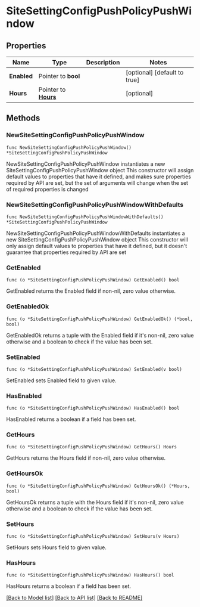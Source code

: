 # SiteSettingConfigPushPolicyPushWindow

## Properties

Name | Type | Description | Notes
------------ | ------------- | ------------- | -------------
**Enabled** | Pointer to **bool** |  | [optional] [default to true]
**Hours** | Pointer to [**Hours**](Hours.md) |  | [optional] 

## Methods

### NewSiteSettingConfigPushPolicyPushWindow

`func NewSiteSettingConfigPushPolicyPushWindow() *SiteSettingConfigPushPolicyPushWindow`

NewSiteSettingConfigPushPolicyPushWindow instantiates a new SiteSettingConfigPushPolicyPushWindow object
This constructor will assign default values to properties that have it defined,
and makes sure properties required by API are set, but the set of arguments
will change when the set of required properties is changed

### NewSiteSettingConfigPushPolicyPushWindowWithDefaults

`func NewSiteSettingConfigPushPolicyPushWindowWithDefaults() *SiteSettingConfigPushPolicyPushWindow`

NewSiteSettingConfigPushPolicyPushWindowWithDefaults instantiates a new SiteSettingConfigPushPolicyPushWindow object
This constructor will only assign default values to properties that have it defined,
but it doesn't guarantee that properties required by API are set

### GetEnabled

`func (o *SiteSettingConfigPushPolicyPushWindow) GetEnabled() bool`

GetEnabled returns the Enabled field if non-nil, zero value otherwise.

### GetEnabledOk

`func (o *SiteSettingConfigPushPolicyPushWindow) GetEnabledOk() (*bool, bool)`

GetEnabledOk returns a tuple with the Enabled field if it's non-nil, zero value otherwise
and a boolean to check if the value has been set.

### SetEnabled

`func (o *SiteSettingConfigPushPolicyPushWindow) SetEnabled(v bool)`

SetEnabled sets Enabled field to given value.

### HasEnabled

`func (o *SiteSettingConfigPushPolicyPushWindow) HasEnabled() bool`

HasEnabled returns a boolean if a field has been set.

### GetHours

`func (o *SiteSettingConfigPushPolicyPushWindow) GetHours() Hours`

GetHours returns the Hours field if non-nil, zero value otherwise.

### GetHoursOk

`func (o *SiteSettingConfigPushPolicyPushWindow) GetHoursOk() (*Hours, bool)`

GetHoursOk returns a tuple with the Hours field if it's non-nil, zero value otherwise
and a boolean to check if the value has been set.

### SetHours

`func (o *SiteSettingConfigPushPolicyPushWindow) SetHours(v Hours)`

SetHours sets Hours field to given value.

### HasHours

`func (o *SiteSettingConfigPushPolicyPushWindow) HasHours() bool`

HasHours returns a boolean if a field has been set.


[[Back to Model list]](../README.md#documentation-for-models) [[Back to API list]](../README.md#documentation-for-api-endpoints) [[Back to README]](../README.md)


